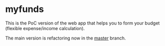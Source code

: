 # myfunds

This is the PoC version of the web app that helps you to form your budget (flexible expense/income calculation).

The main version is refactoring now in the [master](https://github.com/anzodev/myfunds/tree/master) branch.